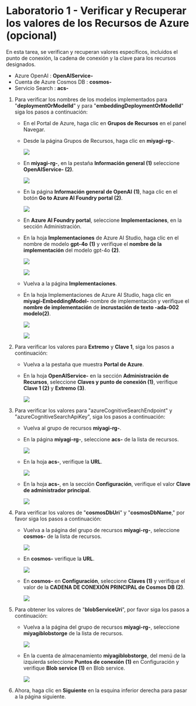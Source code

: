 # Laboratorio 1 - Verificar y Recuperar los valores de los Recursos de Azure (opcional)

En esta tarea, se verifican y recuperan valores específicos, incluidos el punto de conexión, la cadena de conexión y la clave para los recursos designados.

   - Azure OpenAI : **OpenAIService-<inject key="DeploymentID" enableCopy="false"/>** 
   - Cuenta de Azure Cosmos DB : **cosmos-<inject key="DeploymentID" enableCopy="false"/>**
   - Servicio Search : **acs-<inject key="DeploymentID" enableCopy="false"/>**

1. Para verificar los nombres de los modelos implementados para "**deploymentOrModelId**" y para "**embeddingDeploymentOrModelId**" siga los pasos a continuación:
   
      - En el Portal de Azure, haga clic en **Grupos de Recursos** en el panel Navegar.

      - Desde la página Grupos de Recursos, haga clic en **miyagi-rg-<inject key="DeploymentID" enableCopy="false"/>**.

         ![](./Media/image-rg-1.png)

      - En **miyagi-rg-<inject key="DeploymentID" enableCopy="false"/>**, en la pestaña **Información general (1)** seleccione **OpenAIService-<inject key="DeploymentID" enableCopy="false"/> (2)**.

        ![](./Media/11-10-24(18).png)

      - En la página **Información general de OpenAI** **(1)**, haga clic en el botón **Go to Azure AI Foundry portal (2)**.

           ![](./Media/azurespanishaiupd.png) 
   
      - En **Azure AI Foundry portal**, seleccione **Implementaciones**, en la sección Administración.

      - En la hoja **Implementaciones** de Azure AI Studio, haga clic en el nombre de modelo **gpt-4o** **(1)** y verifique el **nombre de la implementación** del modelo gpt-4o **(2)**.

          ![](./Media/spanish-01.png)
        
          ![](./Media/11-10-24(21).png)
      
      -  Vuelva a la página **Implementaciones**.

      - En la hoja Implementaciones de Azure AI Studio, haga clic en **miyagi-EmbeddingModel-<inject key="DeploymentID" enableCopy="false"/>** nombre de implementación y verifique el **nombre de implementación** de **incrustación de texto -ada-002 modelo(2)**.
        
          ![](./Media/spanish-02.png)

         ![](./Media/11-10-24(23).png)

1. Para verificar los valores para **Extremo** y **Clave 1**, siga los pasos a continuación:

   -  Vuelva a la pestaña que muestra **Portal de Azure**. 

   -  En la hoja **OpenAIService-<inject key="DeploymentID" enableCopy="false"/>** en la sección **Administración de Recursos**, seleccione **Claves y punto de conexión (1)**, verifique **Clave 1 (2)** y **Extremo (3)**.
     
      ![](./Media/image-rg-3.png)

1. Para verificar los valores para  "azureCognitiveSearchEndpoint" y  "azureCognitiveSearchApiKey", siga los pasos a continuación:
   
   - Vuelva al grupo de recursos **miyagi-rg-<inject key="DeploymentID" enableCopy="false"/>**.

   - En la página **miyagi-rg-<inject key="DeploymentID" enableCopy="false"/>**, seleccione **acs-<inject key="DeploymentID" enableCopy="false"/>** de la lista de recursos.

      ![](./Media/select-acs.png)
 
   - En la hoja **acs-<inject key="DeploymentID" enableCopy="false"/>**, verifique la **URL**.
   
      ![](./Media/image-rg-13.png)

   - En la hoja **acs-<inject key="DeploymentID" enableCopy="false"/>**, en la sección **Configuración**, verifique el valor **Clave de administrador principal**.
   
      ![](./Media/image-rg-14.png)

1. Para verificar los valores de "**cosmosDbUri**" y "**cosmosDbName**," por favor siga los pasos a continuación:

   - Vuelva a la página del grupo de recursos **miyagi-rg-<inject key="DeploymentID" enableCopy="false"/>**, seleccione **cosmos-<inject key="DeploymentID" enableCopy="false"/>** de la lista de recursos.

     ![](./Media/select-cosmosdb.png)

   - En **cosmos-<inject key="DeploymentID" enableCopy="false"/>** verifique la **URL**.
     
     ![](./Media/image-rg-16.png)

   - En **cosmos-<inject key="DeploymentID" enableCopy="false"/>** en **Configuración**, seleccione **Claves (1)** y verifique el valor de la **CADENA DE CONEXIÓN PRINCIPAL de Cosmos DB (2)**.

     ![](./Media/cs.png)

1. Para obtener los valores de  "**blobServiceUri**", por favor siga los pasos a continuación:

   - Vuelva a la página del grupo de recursos **miyagi-rg-<inject key="DeploymentID" enableCopy="false"/>**, seleccione **miyagiblobstorge<inject key="DeploymentID" enableCopy="false"/>** de la lista de recursos.

     ![](./Media/select-storage.png)

   - En la cuenta de almacenamiento **miyagiblobstorge<inject key="DeploymentID" enableCopy="false"/>**, del menú de la izquierda seleccione **Puntos de conexión** **(1)** en Configuración y verifique **Blob service** **(1)** en Blob service.

     ![](./Media/blob-storage-endpoint.png)

1. Ahora, haga clic en **Siguiente** en la esquina inferior derecha para pasar a la página siguiente.
